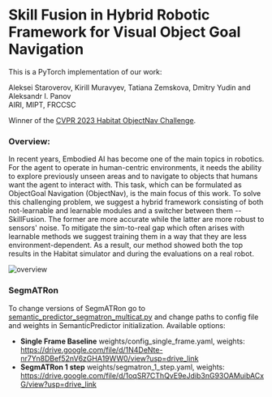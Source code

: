 # Skill Fusion in Hybrid Robotic Framework for Visual Object Goal Navigation
This is a PyTorch implementation of our work:

Aleksei Staroverov, Kirill Muravyev, Tatiana Zemskova, Dmitry Yudin and Aleksandr I. Panov<br />
AIRI, MIPT, FRCCSC

Winner of the [CVPR 2023 Habitat ObjectNav Challenge](https://aihabitat.org/challenge/2023/).

### Overview:
In recent years, Embodied AI has become one of the main topics in robotics. For the agent to operate in human-centric environments, it needs the ability to explore previously unseen areas and to navigate to objects that humans want the agent to interact with. This task, which can be formulated as ObjectGoal Navigation (ObjectNav), is the main focus of this work. To solve this challenging problem, we suggest a hybrid framework consisting of both not-learnable and learnable modules and a switcher between them -- SkillFusion. The former are more accurate while the latter are more robust to sensors' noise. To mitigate the sim-to-real gap which often arises with learnable methods we suggest training them in a way that they are less environment-dependent. As a result, our method showed both the top results in the Habitat simulator and during the evaluations on a real robot.

![overview](./docs/objectnav_spec_2023.gif)

### SegmATRon
To change versions of SegmATRon go to [semantic_predictor_segmatron_multicat.py](./root/skillfusion/semantic_predictor_segmatron_multicat.py) and change paths to config file and weights in SemanticPredictor initialization.
Available options:

- **Single Frame Baseline** weights/config_single_frame.yaml, weights: https://drive.google.com/file/d/1N4DeNte-nr7Yn8DBef52nV6zGHA19WW0/view?usp=drive_link
- **SegmATRon 1 step** weights/segmatron_1_step.yaml, weights: https://drive.google.com/file/d/1oqSR7CThQvE9eJdib3nG93OAMuibACxG/view?usp=drive_link